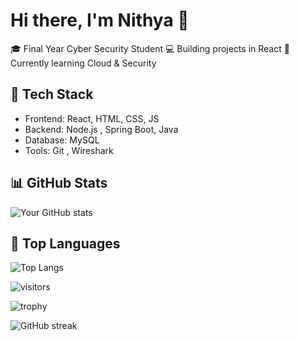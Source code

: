 # Hi there, I'm Nithya 👋  

🎓 Final Year Cyber Security Student
💻 Building projects in React
🌱 Currently learning Cloud & Security  

## 🚀 Tech Stack
- Frontend: React, HTML, CSS, JS  
- Backend: Node.js , Spring Boot, Java  
- Database: MySQL  
- Tools: Git , Wireshark 

## 📊 GitHub Stats
![Your GitHub stats](https://github-readme-stats.vercel.app/api?username=YourUserName&show_icons=true&theme=radical)

## 🌟 Top Languages
![Top Langs](https://github-readme-stats.vercel.app/api/top-langs/?username=YourUserName&layout=compact&theme=radical)

![visitors](https://visitor-badge.laobi.icu/badge?page_id=YourUserName.YourUserName)


![trophy](https://github-profile-trophy.vercel.app/?username=YourUserName&theme=onedark)

![GitHub streak](https://streak-stats.demolab.com/?user=YourUserName&theme=radical)

